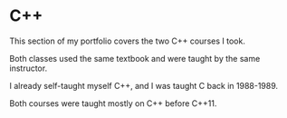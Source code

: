 # C++

This section of my portfolio covers the two C++ courses I took.

Both classes used the same textbook and were taught by the same instructor.

I already self-taught myself C++, and I was taught C back in 1988-1989.

Both courses were taught mostly on C++ before C++11.
